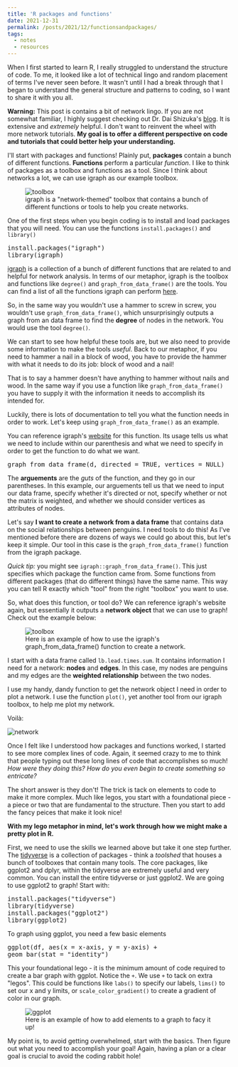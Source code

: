 ```yaml
---
title: 'R packages and functions'
date: 2021-12-31
permalink: /posts/2021/12/functionsandpackages/
tags:
  - notes
  - resources
---
```

When I first started to learn R, I really struggled to understand the structure of code. To me, it looked like a lot of technical lingo and random placement of terms I've never seen before. It wasn't until I had a break through that I began to understand the general structure and patterns to coding, so I want to share it with you all. 

**Warning:** This post is contains a bit of network lingo. If you are not somewhat familiar, I highly suggest checking out Dr. Dai Shizuka's [blog](https://dshizuka.github.io/networkanalysis/). It is extensive and _extremely_ helpful. I don't want to reinvent the wheel with more network tutorials. **My goal is to offer a different perspective on code and tutorials that could better help your understanding.**

I'll start with packages and functions! Plainly put, **packages** contain a bunch of different functions. **Functions** perform a particular _function_. I like to think of packages as a toolbox and functions as a tool. Since I think about networks a lot, we can use igraph as our example toolbox. 

<figure>
  <img src="https://user-images.githubusercontent.com/78130420/147727762-a4946fc0-7b32-4b85-bed5-13da74fc4cd9.png" alt="toolbox">
  <figcaption>igraph is a "network-themed" toolbox that contains a bunch of different functions or tools to help you create networks.</figcaption>
</figure>

One of the first steps when you begin coding is to install and load packages that you will need. You can use the functions `install.packages()` and `library()`

<pre>
install.packages("igraph")
library(igraph)
</pre>

[igraph](https://igraph.org/) is a collection of a bunch of different functions that are related to and helpful for network analysis. In terms of our metaphor, igraph is the toolbox and functions like `degree()` and `graph_from_data_frame()` are the tools. You can find a list of all the functions igraph can perform [here](https://igraph.org/r/doc/).

So, in the same way you wouldn't use a hammer to screw in screw, you wouldn't use `graph_from_data_frame()`, which unsurprisingly outputs a graph from an data frame to find the **degree** of nodes in the network. You would use the tool `degree()`.

We can start to see how helpful these tools are, but we also need to provide some information to make the tools _useful_. Back to our metaphor, if you need to hammer a nail in a block of wood, you have to provide the hammer with what it needs to do its job: block of wood and a nail!

That is to say a hammer doesn't have anything to hammer without nails and wood. In the same way if you use a function like `graph_from_data_frame()` you have to supply it with the information it needs to accomplish its intended for. 

Luckily, there is lots of documentation to tell you what the function needs in order to work. Let's keep using `graph_from_data_frame()` as an example. 

You can reference igraph's [website](https://igraph.org/r/doc/graph_from_data_frame.html) for this function. Its usage tells us what we need to include within our parenthesis and what we need to specify in order to get the function to do what we want. 

<pre>
graph_from_data_frame(d, directed = TRUE, vertices = NULL)
</pre>

The **arguements** are the _guts_ of the function, and they go in our parentheses. In this example, our arguements tell us that we need to input our data frame, specify whether it's directed or not, specify whether or not the matrix is weighted, and whether we should consider vertices as attributes of nodes.

Let's say **I want to create a network from a data frame** that contains data on the social relationships between penguins. I need tools to do this! As I've mentioned before there are dozens of ways we could go about this, but let's keep it simple. Our tool in this case is the `graph_from_data_frame()` function from the igraph package.

_Quick tip:_ you might see `igraph::graph_from_data_frame()`. This just specifies which package the function came from. Some functions from different packages (that do different things) have the same name. This way you can tell R exactly which "tool" from the right "toolbox" you want to use. 

So, what does this function, or tool do? We can reference igraph's website again, but essentially it outputs a **network object** that we can use to graph! Check out the example below:

<figure>
  <img src="https://user-images.githubusercontent.com/78130420/147728215-595fd6b2-0b64-4cfa-8a25-10a40279ec22.png" alt="toolbox">
  <figcaption>Here is an example of how to use the igraph's graph_from_data_frame() function to create a network.</figcaption>
</figure>

I start with a data frame called `lb.lead.times.sum`. It contains information I need for a network: **nodes** and **edges**. In this case, my nodes are penguins and my edges are the **weighted relationship** between the two nodes.

I use my handy, dandy function to get the network object I need in order to plot a network. I use the function `plot()`, yet another tool from our igraph toolbox, to help me plot my network. 

Voilà:

![network](https://user-images.githubusercontent.com/78130420/147728348-8dc2dd72-b6a4-43ca-ade2-58b954216a90.png)

Once I felt like I understood how packages and functions worked, I started to see more complex lines of code. Again, it seemed crazy to me to think that people typing out these long lines of code that accomplishes so much! _How were they doing this? How do you even begin to create something so entricate?_

The short answer is they don't! The trick is tack on elements to code to make it more complex. Much like legos, you start with a foundational piece - a piece or two that are fundamental to the structure. Then you start to add the fancy peices that make it look nice! 

**With my lego metaphor in mind, let's work through how we might make a pretty plot in R.**

First, we need to use the skills we learned above but take it one step further. The [tidyverse](https://www.tidyverse.org/) is a collection of packages - think a _toolshed_ that houses a bunch of toolboxes that contain many tools. The core packages, like ggplot2 and dplyr, within the tidyverse are extremely useful and very common. You can install the entire tidyverse or just ggplot2. We are going to use ggplot2 to graph! Start with:
<pre>
install.packages("tidyverse")
library(tidyverse)
install.packages("ggplot2")
library(ggplot2)
</pre>

To graph using ggplot, you need a few basic elements
<pre>
ggplot(df, aes(x = x-axis, y = y-axis) +
geom_bar(stat = "identity")
</pre>

This your foundational lego - it is the minimum amount of code required to create a bar graph with ggplot. Notice the `+`. We use `+` to tack on extra "legos". This could be functions like `labs()` to specify our labels, `lims()` to set our x and y limits, or `scale_color_gradient()` to create a gradient of color in our graph.

<figure>
  <img src="https://user-images.githubusercontent.com/78130420/147730639-c0d31314-52ad-4a77-ac5e-256a073c5b50.png" alt="ggplot">
  <figcaption>Here is an example of how to add elements to a graph to facy it up!</figcaption>
</figure>

My point is, to avoid getting overwhelmed, start with the basics. Then figure out what you need to accomplish your goal! Again, having a plan or a clear goal is crucial to avoid the coding rabbit hole!
